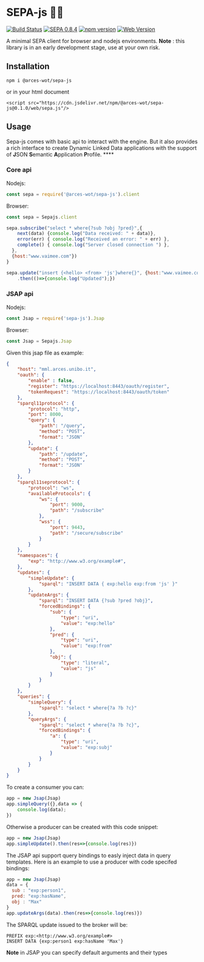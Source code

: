 # SEPA-js 🚧🔥
[![Build Status](https://travis-ci.org/arces-wot/SEPA-js.svg?branch=master)](https://travis-ci.org/arces-wot/SEPA-js)
[![SEPA 0.8.4](https://img.shields.io/badge/SEPA-0.8.4-blue.svg)](https://github.com/arces-wot/SEPA/releases/download/0.8.4/engine-0.8.4.jar)
[![npm version](https://badge.fury.io/js/%40arces-wot%2Fsepa-js.svg)](https://badge.fury.io/js/%40arces-wot%2Fsepa-js)
[![Web Version](https://data.jsdelivr.com/v1/package/npm/@arces-wot/sepa-js/badge)](https://www.jsdelivr.com/package/npm/@arces-wot/sepa-js)


A minimal SEPA client for browser and nodejs environments.
**Note** : this library is in an early development stage, use at your own risk.

## Installation

`npm i @arces-wot/sepa-js`

or in your html document

`<script src="https://cdn.jsdelivr.net/npm/@arces-wot/sepa-js@0.1.0/web/sepa.js"/>`

## Usage
Sepa-js comes with basic api to interact with the engine. But it also provides a rich interface to create Dynamic Linked Data applications with the support of **J**SON **S**emantic **A**pplication **P**rofile. ****

### Core api

Nodejs:

```javascript
const sepa = require('@arces-wot/sepa-js').client
```
Browser:
```javascript
const sepa = Sepajs.client
```

```javascript
sepa.subscribe("select * where{?sub ?obj ?pred}",{
    next(data) {console.log("Data received: " + data)},
    error(err) { console.log("Received an error: " + err) },
    complete() { console.log("Server closed connection ") },
  },
  {host:"www.vaimee.com"})
}
```

```javascript
sepa.update("insert {<hello> <from> 'js'}where{}", {host:"www.vaimee.com"})
    .then(()=>{console.log("Updated");})
```

### JSAP api

Nodejs:

```javascript
const Jsap = require('sepa-js').Jsap
```
Browser:
```javascript
const Jsap = Sepajs.Jsap
```
Given this jsap file as example:
```json
{
	"host": "mml.arces.unibo.it",
	"oauth": {
		"enable" : false,
		"register": "https://localhost:8443/oauth/register",
		"tokenRequest": "https://localhost:8443/oauth/token"
	},
	"sparql11protocol": {
		"protocol": "http",
		"port": 8000,
		"query": {
			"path": "/query",
			"method": "POST",
			"format": "JSON"
		},
		"update": {
			"path": "/update",
			"method": "POST",
			"format": "JSON"
		}
	},
	"sparql11seprotocol": {
		"protocol": "ws",
		"availableProtocols": {
			"ws": {
				"port": 9000,
				"path": "/subscribe"
			},
			"wss": {
				"port": 9443,
				"path": "/secure/subscribe"
			}
		}
	},
	"namespaces": {
		"exp": "http://www.w3.org/example#",
	},
	"updates": {
		"simpleUpdate": {
			"sparql": "INSERT DATA { exp:hello exp:from 'js' }"
		},
		"updateArgs": {
			"sparql": "INSERT DATA {?sub ?pred ?obj}",
			"forcedBindings": {
				"sub": {
					"type": "uri",
					"value": "exp:hello"
				},
				"pred": {
					"type": "uri",
					"value": "exp:from"
				},
				"obj": {
					"type": "literal",
					"value": "js"
				}
			}
		}
	},
	"queries": {
		"simpleQuery": {
			"sparql": "select * where{?a ?b ?c}"
		},
		"queryArgs": {
			"sparql": "select * where{?a ?b ?c}",
			"forcedBindings": {
				"a": {
					"type": "uri",
					"value": "exp:subj"
				}
			}
		}
	}
}
```
To create a consumer you can:
```javascript
app = new Jsap(Jsap)
app.simpleQuery({},data => {
    console.log(data);
})
```
Otherwise a producer can be created with this code snippet:
```javascript
app = new Jsap(Jsap)
app.simpleUpdate().then(res=>{console.log(res)})
```

The JSAP api support query bindings to easly inject data in query templates. Here is an example to use a producer with code specifed bindings:
```javascript
app = new Jsap(Jsap)
data = {
  sub : "exp:person1",
  pred: "exp:hasName",
  obj : "Max"
}
app.updateArgs(data).then(res=>{console.log(res)})
```
The SPARQL update issued to the broker will be:
```sparql
PREFIX exp:<http://www.w3.org/example#>
INSERT DATA {exp:person1 exp:hasName 'Max'}
```
**Note** in JSAP you can specify default arguments and their types
